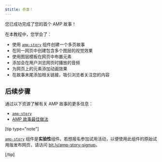 ```yaml
---
$title: 恭喜！
---
```


您已成功完成了您的首个 AMP 故事！

在本教程中，您学会了：

- 使用 [`amp-story`](../../../../documentation/components/reference/amp-story.md) 组件创建一个多页故事
- 在同一网页中创建包含多个图层的视觉效果
- 使用图层模板在网页中布置元素
- 添加会在用户浏览网页时播放的音频
- 为网页上的元素添加动画效果
- 在故事末尾添加相关链接，吸引浏览者关注您的内容

## 后续步骤

通过以下资源了解有关 AMP 故事的更多信息：

- [`amp-story`](../../../../documentation/components/reference/amp-story.md)
- [AMP 故事最佳做法](../../../../documentation/guides-and-tutorials/develop/amp_story_best_practices.md)

[tip type="note"]

[`amp-story`](../../../../documentation/components/reference/amp-story.md) 组件是**实验性**组件。若想报名参加试用活动，以便使用此组件的原始试用版发布网页，请访问 <a href="http://bit.ly/amp-story-signup">bit.ly/amp-story-signup</a>。

[/tip]

